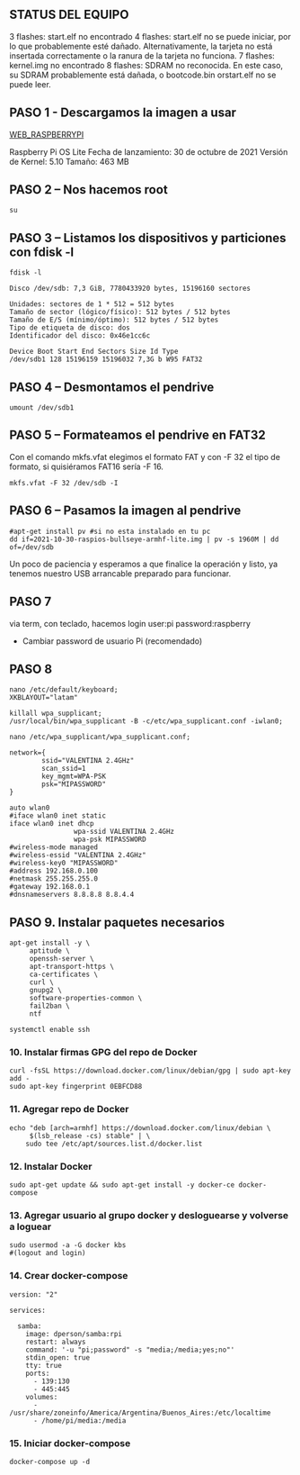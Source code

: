 ## STATUS DEL EQUIPO 
3 flashes: start.elf no encontrado
4 flashes: start.elf no se puede iniciar, por lo que probablemente esté dañado. Alternativamente, la tarjeta no está insertada correctamente o la ranura de la tarjeta no funciona.
7 flashes: kernel.img no encontrado
8 flashes: SDRAM no reconocida. En este caso, su SDRAM probablemente está dañada, o bootcode.bin orstart.elf no se puede leer.

## PASO 1 - Descargamos la imagen a usar

[WEB_RASPBERRYPI](https://www.raspberrypi.com/software/operating-systems/#raspberry-pi-os-32-bit)

Raspberry Pi OS Lite
Fecha de lanzamiento: 30 de octubre de 2021
Versión de Kernel: 5.10
Tamaño: 463 MB

## PASO 2 – Nos hacemos root
```
su
```
## PASO 3 – Listamos los dispositivos y particiones con fdisk -l
```
fdisk -l
```
```
Disco /dev/sdb: 7,3 GiB, 7780433920 bytes, 15196160 sectores

Unidades: sectores de 1 * 512 = 512 bytes
Tamaño de sector (lógico/físico): 512 bytes / 512 bytes
Tamaño de E/S (mínimo/óptimo): 512 bytes / 512 bytes
Tipo de etiqueta de disco: dos
Identificador del disco: 0x46e1cc6c

Device Boot Start End Sectors Size Id Type
/dev/sdb1 128 15196159 15196032 7,3G b W95 FAT32
```
## PASO 4 – Desmontamos el pendrive
```
umount /dev/sdb1
```
## PASO 5 – Formateamos el pendrive en FAT32
Con el comando mkfs.vfat elegimos el formato FAT y con -F 32 el tipo de formato, si quisiéramos FAT16 sería -F 16.
```
mkfs.vfat -F 32 /dev/sdb -I
```
## PASO 6 – Pasamos la imagen al pendrive
```
#apt-get install pv #si no esta instalado en tu pc
dd if=2021-10-30-raspios-bullseye-armhf-lite.img | pv -s 1960M | dd of=/dev/sdb
```
Un poco de paciencia y esperamos a que finalice la operación y listo, ya tenemos nuestro USB arrancable preparado para funcionar.

## PASO 7
via term, con teclado, hacemos login
user:pi
password:raspberry
   * Cambiar password de usuario Pi (recomendado)
## PASO 8
```
nano /etc/default/keyboard;
XKBLAYOUT="latam"
```
```
killall wpa_supplicant;
/usr/local/bin/wpa_supplicant -B -c/etc/wpa_supplicant.conf -iwlan0;
```
```
nano /etc/wpa_supplicant/wpa_supplicant.conf;
```
```
network={
        ssid="VALENTINA 2.4GHz"
        scan_ssid=1
        key_mgmt=WPA-PSK
        psk="MIPASSWORD"
}
```
```
auto wlan0
#iface wlan0 inet static
iface wlan0 inet dhcp
                wpa-ssid VALENTINA 2.4GHz
                wpa-psk MIPASSWORD
#wireless-mode managed
#wireless-essid "VALENTINA 2.4GHz"
#wireless-key0 "MIPASSWORD"
#address 192.168.0.100
#netmask 255.255.255.0
#gateway 192.168.0.1
#dnsnameservers 8.8.8.8 8.8.4.4
```
## PASO 9. Instalar paquetes necesarios

```
apt-get install -y \
     aptitude \
     openssh-server \
     apt-transport-https \
     ca-certificates \
     curl \
     gnupg2 \
     software-properties-common \
     fail2ban \
     ntf
```
```
systemctl enable ssh
```

### 10. Instalar firmas GPG del repo de Docker

```
curl -fsSL https://download.docker.com/linux/debian/gpg | sudo apt-key add -
sudo apt-key fingerprint 0EBFCD88
```

### 11. Agregar repo de Docker

```
echo "deb [arch=armhf] https://download.docker.com/linux/debian \
     $(lsb_release -cs) stable" | \
    sudo tee /etc/apt/sources.list.d/docker.list
```

### 12. Instalar Docker

```
sudo apt-get update && sudo apt-get install -y docker-ce docker-compose
```

### 13. Agregar usuario al grupo docker y desloguearse y volverse a loguear

```
sudo usermod -a -G docker kbs
#(logout and login)
```

### 14. Crear docker-compose
```
version: "2"

services:

  samba:
    image: dperson/samba:rpi
    restart: always
    command: '-u "pi;password" -s "media;/media;yes;no"'
    stdin_open: true
    tty: true
    ports:
      - 139:130
      - 445:445
    volumes:
      - /usr/share/zoneinfo/America/Argentina/Buenos_Aires:/etc/localtime
      - /home/pi/media:/media
```


### 15. Iniciar docker-compose
```
docker-compose up -d
```
